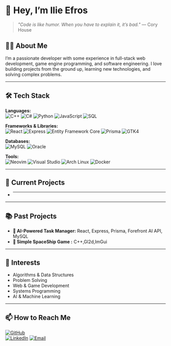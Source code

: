 # 👋 Hey, I’m Ilie Efros

> *"Code is like humor. When you have to explain it, it’s bad."* — Cory House  

## 🧑‍💻 About Me  
I’m a passionate developer with some experience in full-stack web development, game engine programming, and software engineering. I love building projects from the ground up, learning new technologies, and solving complex problems.  

---

## 🛠 Tech Stack  
**Languages:**  
![C++](https://img.shields.io/badge/-C++-00599C?logo=c%2B%2B&logoColor=white)
![C#](https://img.shields.io/badge/-C%23-239120?logo=c-sharp&logoColor=white)
![Python](https://img.shields.io/badge/-Python-3776AB?logo=python&logoColor=white)
![JavaScript](https://img.shields.io/badge/-JavaScript-F7DF1E?logo=javascript&logoColor=black)
![SQL](https://img.shields.io/badge/-SQL-4479A1?logo=mysql&logoColor=white)  

**Frameworks & Libraries:**  
![React](https://img.shields.io/badge/-React-61DAFB?logo=react&logoColor=black)
![Express](https://img.shields.io/badge/-Express-000000?logo=express&logoColor=white)
![Entity Framework Core](https://img.shields.io/badge/-EF%20Core-512BD4?logo=dotnet&logoColor=white)
![Prisma](https://img.shields.io/badge/-Prisma-2D3748?logo=prisma&logoColor=white)
![GTK4](https://img.shields.io/badge/-GTK4-4A9C83?logo=gnome&logoColor=white)  

**Databases:**  
![MySQL](https://img.shields.io/badge/-MySQL-4479A1?logo=mysql&logoColor=white)
![Oracle](https://img.shields.io/badge/-Oracle-F80000?logo=oracle&logoColor=white)  

**Tools:**  
![Neovim](https://img.shields.io/badge/-Neovim-57A143?logo=neovim&logoColor=white)
![Visual Studio](https://img.shields.io/badge/-Visual%20Studio-5C2D91?logo=visual-studio&logoColor=white)
![Arch Linux](https://img.shields.io/badge/-Arch%20Linux-1793D1?logo=arch-linux&logoColor=white)
![Docker](https://img.shields.io/badge/-Docker-2496ED?logo=docker&logoColor=white)  

---

## 🌱 Current Projects  
- ****

  
 


---

## 📚 Past Projects  
- **📝 AI-Powered Task Manager:** React, Express, Prisma, Forefront AI API, MySQL
- **🚀 Simple SpaceShip Game :** C++,Gl2d,ImGui


---


## 🧠 Interests  
- Algorithms & Data Structures  
- Problem Solving  
- Web & Game Development  
- Systems Programming  
- AI & Machine Learning  

---

## 📫 How to Reach Me  
[![GitHub](https://img.shields.io/badge/-GitHub-181717?logo=github&logoColor=white)](https://github.com/IlieEfros07)  
[![LinkedIn](https://img.shields.io/badge/-LinkedIn-0077B5?logo=linkedin&logoColor=white)](https://www.linkedin.com/in/efros-ilie-486540293/)
[![Email](https://img.shields.io/badge/-Email-D14836?logo=gmail&logoColor=white)](mailto:ilie159753@gmail.com)  
